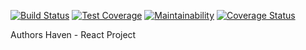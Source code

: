  [![Build Status](https://travis-ci.org/andela/ah-frontend-lannister.svg?branch=develop)](https://travis-ci.org/andela/ah-frontend-lannister)
 [![Test Coverage](https://api.codeclimate.com/v1/badges/e553acc32d4ff3d09c5a/test_coverage)](https://codeclimate.com/github/andela/ah-frontend-lannister/test_coverage)
 [![Maintainability](https://api.codeclimate.com/v1/badges/e553acc32d4ff3d09c5a/maintainability)](https://codeclimate.com/github/andela/ah-frontend-lannister/maintainability)
 [![Coverage Status](https://coveralls.io/repos/github/andela/ah-frontend-lannister/badge.svg?branch=develop)](https://coveralls.io/github/andela/ah-frontend-lannister?branch=develop)

 Authors Haven - React Project
